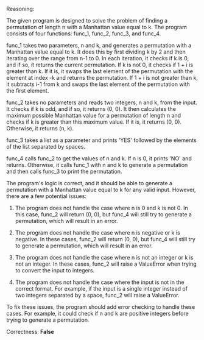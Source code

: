 Reasoning:

The given program is designed to solve the problem of finding a permutation of length n with a Manhattan value equal to k. The program consists of four functions: func_1, func_2, func_3, and func_4.

func_1 takes two parameters, n and k, and generates a permutation with a Manhattan value equal to k. It does this by first dividing k by 2 and then iterating over the range from n-1 to 0. In each iteration, it checks if k is 0, and if so, it returns the current permutation. If k is not 0, it checks if 1 + i is greater than k. If it is, it swaps the last element of the permutation with the element at index -k and returns the permutation. If 1 + i is not greater than k, it subtracts i-1 from k and swaps the last element of the permutation with the first element.

func_2 takes no parameters and reads two integers, n and k, from the input. It checks if k is odd, and if so, it returns (0, 0). It then calculates the maximum possible Manhattan value for a permutation of length n and checks if k is greater than this maximum value. If it is, it returns (0, 0). Otherwise, it returns (n, k).

func_3 takes a list as a parameter and prints 'YES' followed by the elements of the list separated by spaces.

func_4 calls func_2 to get the values of n and k. If n is 0, it prints 'NO' and returns. Otherwise, it calls func_1 with n and k to generate a permutation and then calls func_3 to print the permutation.

The program's logic is correct, and it should be able to generate a permutation with a Manhattan value equal to k for any valid input. However, there are a few potential issues:

1. The program does not handle the case where n is 0 and k is not 0. In this case, func_2 will return (0, 0), but func_4 will still try to generate a permutation, which will result in an error.

2. The program does not handle the case where n is negative or k is negative. In these cases, func_2 will return (0, 0), but func_4 will still try to generate a permutation, which will result in an error.

3. The program does not handle the case where n is not an integer or k is not an integer. In these cases, func_2 will raise a ValueError when trying to convert the input to integers.

4. The program does not handle the case where the input is not in the correct format. For example, if the input is a single integer instead of two integers separated by a space, func_2 will raise a ValueError.

To fix these issues, the program should add error checking to handle these cases. For example, it could check if n and k are positive integers before trying to generate a permutation.

Correctness: **False**